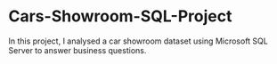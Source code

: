 # Cars-Showroom-SQL-Project
In this project, I analysed a car showroom dataset using Microsoft SQL Server to answer business questions.
